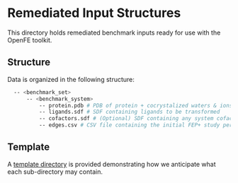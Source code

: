 # Remediated Input Structures

This directory holds remediated benchmark inputs ready for use with the OpenFE toolkit.

## Structure

Data is organized in the following structure:

```bash
  -- <benchmark_set>
      -- <benchmark_system>
          -- protein.pdb # PDB of protein + cocrystalized waters & ions
          -- ligands.sdf # SDF containing ligands to be transformed
          -- cofactors.sdf # (Optional) SDF containing any system cofactors
          -- edges.csv # CSV file containing the initial FEP+ study perturbation network
```

## Template

A [template directory](./template) is provided demonstrating how we anticipate what each sub-directory may contain.

